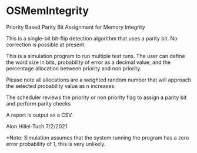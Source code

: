 # OSMemIntegrity
Priority Based Parity Bit Assignment for Memory Integrity


This is a single-bit bit-flip detection algorithm that uses a parity bit.
No correction is possible at present.

This is a simulation program to run multiple test runs.
The user can define the word size in bits, probability of error as a decimal value, and the percentage allocation between priority and non priority.

Please note all allocations are a weighted random number that will approach the selected probability value as n increases. 

The scheduler reviews the priority or non priority flag to assign a parity bit and perform parity checks

A report is output as a CSV.

Alon Hillel-Tuch 7/2/2021

*Note: Simulation assumes that the system running the program has a zero error probability of 1, this is very unlikely.
